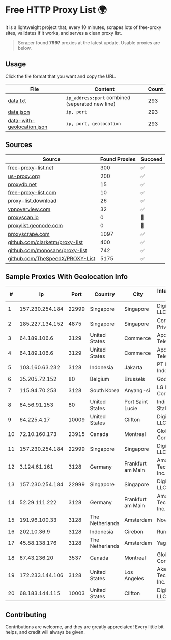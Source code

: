 
# Free HTTP Proxy List 🌍

It is a lightweight project that, every 10 minutes, scrapes lots of free-proxy sites, validates if it works, and serves a clean proxy list.


> Scraper found **7997** proxies at the latest update. Usable proxies are below.

## Usage

Click the file format that you want and copy the URL.


|File|Content|Count|
|----|-------|-----|
|[data.txt](https://raw.githubusercontent.com/themiralay/Proxy-List-World/master/data.txt)|`ip_address:port` combined (seperated new line)|293|
|[data.json](https://raw.githubusercontent.com/themiralay/Proxy-List-World/master/data.json)|`ip, port`|293|
|[data-with-geolocation.json](https://raw.githubusercontent.com/themiralay/Proxy-List-World/master/data-with-geolocation.json)|`ip, port, geolocation`|293|

## Sources

|Source|Found Proxies|Succeed|
|------|-------------|-------|
|[free-proxy-list.net](https://free-proxy-list.net)|300|✅|
|[us-proxy.org](https://www.us-proxy.org)|200|✅|
|[proxydb.net](http://proxydb.net)|15|✅|
|[free-proxy-list.com](https://free-proxy-list.com/?page=&port=&type%5B%5D=http&type%5B%5D=https&up_time=0&search=Search)|10|✅|
|[proxy-list.download](https://www.proxy-list.download/HTTP)|26|✅|
|[vpnoverview.com](https://vpnoverview.com/privacy/anonymous-browsing/free-proxy-servers)|32|✅|
|[proxyscan.io](https://www.proxyscan.io)|0|🚫|
|[proxylist.geonode.com](https://proxylist.geonode.com/api/proxy-list?limit=300&page=1&sort_by=lastChecked&sort_type=desc&protocols=http,https)|0|🚫|
|[proxyscrape.com](https://api.proxyscrape.com/v2/?request=displayproxies&protocol=http&timeout=10000&country=all&ssl=all&anonymity=all)|1097|✅|
|[github.com/clarketm/proxy-list](https://raw.githubusercontent.com/clarketm/proxy-list/master/proxy-list-raw.txt)|400|✅|
|[github.com/monosans/proxy-list](https://raw.githubusercontent.com/monosans/proxy-list/main/proxies/http.txt)|742|✅|
|[github.com/TheSpeedX/PROXY-List](https://raw.githubusercontent.com/TheSpeedX/PROXY-List/master/http.txt)|5175|✅|


## Sample Proxies With Geolocation Info

|#|Ip|Port|Country|City|Internet Service Provider|
|-|--|----|-------|----|-------------------------|
|1|157.230.254.184|22999|Singapore|Singapore|DigitalOcean, LLC|
|2|185.227.134.152|4875|Singapore|Singapore|Contabo Asia Private Limited|
|3|64.189.106.6|3129|United States|Commerce|Apogee Telecom Inc.|
|4|64.189.106.6|3129|United States|Commerce|Apogee Telecom Inc.|
|5|103.160.63.232|3128|Indonesia|Jakarta|PT Herza Digital Indonesia|
|6|35.205.72.152|80|Belgium|Brussels|Google LLC|
|7|115.94.70.253|3128|South Korea|Anyang-si|LG DACOM Corporation|
|8|64.56.91.153|80|United States|Port Saint Lucie|Indian River State College|
|9|64.225.4.17|10009|United States|Clifton|DigitalOcean, LLC|
|10|72.10.160.173|23915|Canada|Montreal|GloboTech Communications|
|11|157.230.254.184|22999|Singapore|Singapore|DigitalOcean, LLC|
|12|3.124.61.161|3128|Germany|Frankfurt am Main|Amazon Technologies Inc.|
|13|157.230.254.184|22999|Singapore|Singapore|DigitalOcean, LLC|
|14|52.29.111.222|3128|Germany|Frankfurt am Main|Amazon Technologies Inc.|
|15|191.96.100.33|3128|The Netherlands|Amsterdam|NovoServe B.V.|
|16|202.10.36.9|3128|Indonesia|Cirebon|Rumahweb|
|17|45.88.138.176|3128|The Netherlands|Amsterdam|Yaglom Labs Ltd|
|18|67.43.236.20|3537|Canada|Montreal|GloboTech Communications|
|19|172.233.144.106|3128|United States|Los Angeles|Akamai Technologies, Inc.|
|20|68.183.144.115|10003|United States|Clifton|DigitalOcean, LLC|



## Contributing

Contributions are welcome, and they are greatly appreciated! Every
little bit helps, and credit will always be given.

